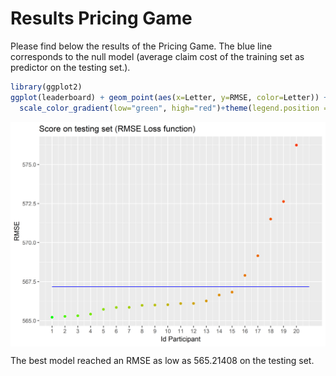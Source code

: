 Results Pricing Game
================

Please find below the results of the Pricing Game. The blue line corresponds to the null model (average claim cost of the training set as predictor on the testing set.).

``` r
library(ggplot2)
ggplot(leaderboard) + geom_point(aes(x=Letter, y=RMSE, color=Letter)) + xlab("Id Participant") + geom_line(aes(x=Letter, y=NullModel), color="blue")+scale_x_continuous(breaks=(1:20))+
  scale_color_gradient(low="green", high="red")+theme(legend.position = "none")+ggtitle("Score on testing set (RMSE Loss function)")
```

<img src="results_files/figure-markdown_github/unnamed-chunk-3-1.png" style="display: block; margin: auto;" />

The best model reached an RMSE as low as 565.21408 on the testing set.
